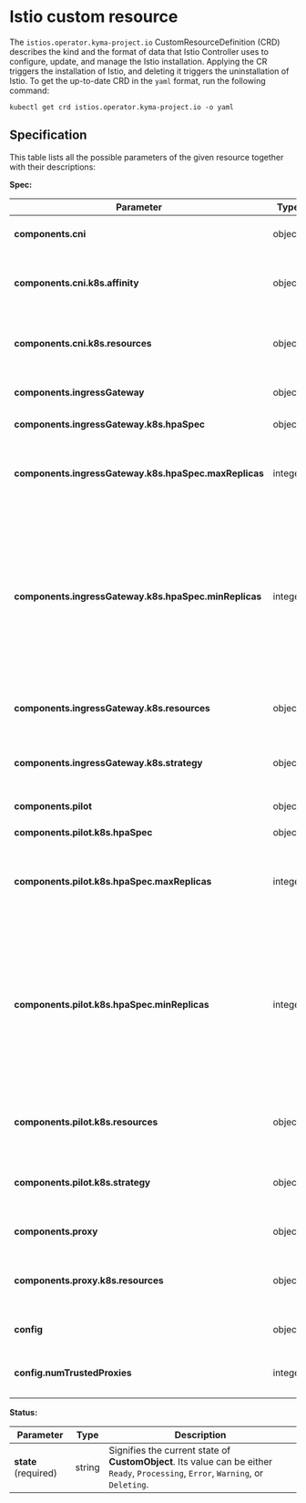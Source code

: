 # Istio custom resource

The `istios.operator.kyma-project.io` CustomResourceDefinition (CRD) describes the kind and the format of data that Istio Controller uses to configure, update, and manage the Istio installation. Applying the CR triggers the installation of Istio, and deleting it triggers the uninstallation of Istio. To get the up-to-date CRD in the `yaml` format, run the following command:

```shell
kubectl get crd istios.operator.kyma-project.io -o yaml
```

## Specification

This table lists all the possible parameters of the given resource together with their descriptions:


**Spec:**

| Parameter | Type | Description |
| ---- | ----------- | ---- |
| **components.cni**  | object | Defines component configuration for Istio CNI DaemonSet. |
| **components.cni.k8s.affinity**  | object | Affinity is a group of affinity scheduling rules. To learn more, read about affininty in the [Istio documentation](https://istio.io/latest/docs/reference/config/istio.operator.v1alpha1/#Affinity).|
| **components.cni.k8s.resources**  | object | Defines [Kubernetes resources configuration](https://kubernetes.io/docs/concepts/configuration/manage-resources-containers/). For more information, read about Resources in the [Istio documentation](https://istio.io/latest/docs/reference/config/istio.operator.v1alpha1/#Resources ). |
| **components.ingressGateway**  | object | Defines component configurations for Istio Ingress Gateway. |
| **components.ingressGateway.k8s.hpaSpec**  | object | Defines configuration for HorizontalPodAutoscaler. |
| **components.ingressGateway.k8s.hpaSpec.maxReplicas**  | integer | Specifies the upper limit for the number of Pods that can be set by the autoscaler. It cannot be smaller than **MinReplicas**. |
| **components.ingressGateway.k8s.hpaSpec.minReplicas**  | integer | Specifies the lower limit for the number of replicas to which the autoscaler can scale down. By default, it is set to 1 Pod. The value can be set to 0 if the alpha feature gate `HPAScaleToZero` is enabled and at least one Object or External metric is configured. Scaling is active as long as at least one metric value is available. |
| **components.ingressGateway.k8s.resources**  | object | Defines [Kubernetes resources configuration](https://kubernetes.io/docs/concepts/configuration/manage-resources-containers/). To learn more, read the [Istio documentation](https://istio.io/latest/docs/reference/config/istio.operator.v1alpha1/#Resources). |
| **components.ingressGateway.k8s.strategy**  | object | Defines the rolling update strategy. To learn more, read about DeploymentStrategy in the [Istio documentation](https://istio.io/latest/docs/reference/config/istio.operator.v1alpha1/#DeploymentStrategy). |
| **components.pilot**  | object | Defines component configuration for Istiod. |
| **components.pilot.k8s.hpaSpec**  | object | Defines configuration for HorizontalPodAutoscaler. |
| **components.pilot.k8s.hpaSpec.maxReplicas**  | integer | Specifies the upper limit for the number of Pods that can be set by the autoscaler. It cannot be smaller than **MinReplicas**. |
| **components.pilot.k8s.hpaSpec.minReplicas**  | integer | Specifies the lower limit for the number of replicas to which the autoscaler can scale down. By default, it is set to 1 Pod. The value can be set to 0 if the alpha feature gate `HPAScaleToZero` is enabled and at least one Object or External metric is configured. Scaling is active as long as at least one metric value is available. |
| **components.pilot.k8s.resources**  | object | Defines [Kubernetes resources configuration](https://kubernetes.io/docs/concepts/configuration/manage-resources-containers/). For more information, read about Resources in the [Istio documentation](https://istio.io/latest/docs/reference/config/istio.operator.v1alpha1/#Resources). |
| **components.pilot.k8s.strategy**  | object | Defines the rolling update strategy. To learn more, read about DeploymentStrategy in the [Istio documentation](https://istio.io/latest/docs/reference/config/istio.operator.v1alpha1/#DeploymentStrategy). |
| **components.proxy**  | object | Defines component configuration for the Istio proxy sidecar. |
| **components.proxy.k8s.resources**  | object | Defines [Kubernetes resources configuration](https://kubernetes.io/docs/concepts/configuration/manage-resources-containers/). To learn more, read about Resources in the [Istio documnetation](https://istio.io/latest/docs/reference/config/istio.operator.v1alpha1/#Resources).|
| **config**  | object | Specifies the configuration for the Istio installation. |
| **config.numTrustedProxies**  | integer | Specifies the number of trusted proxies deployed in front of the Istio gateway proxy. |

**Status:**

| Parameter | Type | Description                                                                                                                       |
| ---- | ----------- |-----------------------------------------------------------------------------------------------------------------------------------|
| **state** (required) | string | Signifies the current state of **CustomObject**. Its value can be either `Ready`, `Processing`, `Error`, `Warning`, or `Deleting`. |
